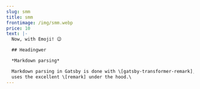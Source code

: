 ```yaml
---
slug: smm
title: smm
frontimage: /img/smm.webp
price: 10
text: |-
  Now, with Emoji! 😉

  ## Headingwer

  *Markdown parsing*

  Markdown parsing in Gatsby is done with \[gatsby-transformer-remark], which
  uses the excellent \[remark] under the hood.\
---
```

